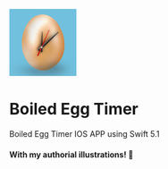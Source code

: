 ![Image](https://raw.githubusercontent.com/joaoipiraja/Boiled-Egg-Timer/master/Boiled%20Egg%20Timer/Assets.xcassets/AppIcon.appiconset/120.png)
# Boiled Egg Timer
Boiled Egg Timer IOS APP using Swift 5.1
#### With my authorial illustrations! 🎨


